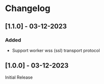 # Changelog

## [1.1.0] - 03-12-2023

### Added

- Support worker wss (ssl) transport protocol


## [1.0.0] - 03-12-2023

Initial Release